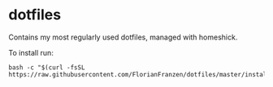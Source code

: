# dotfiles
Contains my most regularly used dotfiles, managed with homeshick.

To install run:

```
bash -c "$(curl -fsSL https://raw.githubusercontent.com/FlorianFranzen/dotfiles/master/install.sh)"
```
